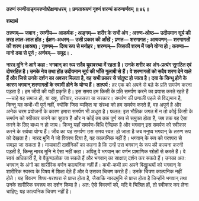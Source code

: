 **तरुणं रमणीयाङ्गमरुणोष्ठेक्षणाधरम् ।** **प्रणताश्रयणं नृश्णं शरण्यं करुणार्णवम् ॥ ४६॥** 

**शब्दार्थ** 

**तरुणम्—** **जवान** **; रमणीय—** **आकर्षक** **; अङ्गम्—** **शरीर के सभी अंग** **; अरुण-ओष्ठ—** **उदीयमान सूर्य की तरह लाल-लाल होंठ** **;** **ईक्षण-अधरम्—** **उसी प्रकार की आँखें** **; प्रणत—** **शरणागत** **; आश्रयणम्—** **शरणागतों की शरण (आश्रय)** **; नृश्णम्—** **दिव्य रूप** **से मनोहर** **; शरण्यम्—** **जिसकी शरण में जाने योग्य हो** **; करुणा—** **मानो दया से पूर्ण** **; अर्णवम्—** **समुद्र।** **.** 

**नारद मुनि ने आगे कहा : भगवान् का रूप सदैव युवावस्था में रहता है। उनके शरीर का** **अंग-प्रत्यंग सुगठित एवं दोषरहित है। उनके नेत्र तथा होंठ उदीयमान सूर्य की भाँति गुलाबी से** **हैं। वे शरणागतों को सदैव शरण देने वाले हैं और जिसे उनके दर्शन का अवसर मिलता है, वह** **सभी प्रकार से  संतुष्ट हो जाता है। दया के सिन्धु होने के कारण भगवान् शरणागतों के स्वामी** **होने के योग्य हैं।** **तात्पर्य :** हर एक को अपने से बड़े के प्रति समर्पण करना पड़ता है। हम जीवों की यही प्रकृति है। इस समय हम किसी के प्रति समर्पण करने का प्रयास करते रहते हैं—चाहे वह समाज हो, या राष्ट्र, परिवार, राजसत्ता या सरकार। समर्पण की प्रणाली पहले से विद्यमान है, किन्तु यह कभी-भी पूर्ण नहीं, क्योंकि जिस व्यकि्त या संस्था को हम समर्पण करते हैं, वह अपूर्ण है और अनेक चरम प्रयोजनों के कारण हमारा समर्पण भी अधूरा है। फलत: इस भौतिक जगत में न तो कोई किसी के समर्पण को स्वीकार करने का सुपात्र है और न कोई तब तक पूर्ण रूप से समॢपत होता है, जब तक वह ऐसा करने के लिए बाध्य न हो जाय। किन्तु यहाँ समर्पण-विधि ऐच्छिक है और भगवान् इस समर्पण को स्वीकार करने के सर्वथा योग्य हैं। जीव का यह समर्पण उस समय स्वत: हो जाता है जब मनुष्य भगवान् के तरुण रूप को देखता है। नारद मुनि ने जो विवरण दिया है, वह काल्पनिक नहीं है। भगवान् के रूप को परश्परा से समझा जा सकता है। मायावादी दार्शनिकों का कहना है कि उन्हें उस भगवान् के रूप की कल्पना करनी पड़ती है, किन्तु नारद मुनि ने ऐसा नहीं कहा। अपितु वे भगवान् का वर्णन प्रामाणिक स्रोतों से करते हैं। वे स्वयं अधिकारी हैं, वे वैकुण्ठलोक जा सकते हैं और भगवान् का साक्षात् दर्शन कर सकते हैं। उनका अत: भगवान् के अंगों का शारीरिक वर्णन काल्पनिक नहीं हैं। कभी-कभी हम अपने विद्याॢथयों को भगवान् के शारीरिक स्वरूप के विषय में शिक्षा देते हैं और वे उसका चित्रण करते हैं। उनके चित्रण काल्पनिक नहीं होते। यह विवरण शिष्य-परश्परा से प्राप्त होता है, जैसाकि नारदमुनि से प्राप्त होता है जिन्होंने भगवान् तथा उनके शारीरिक स्वरूप का दर्शन किया है। अत: ऐसे विवरणों को, यदि वे चित्रित हों, तो स्वीकार कर लेना चाहिए; यह काल्पनिक चित्रण नहीं है।  